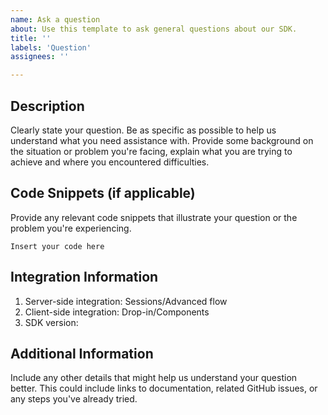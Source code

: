 ```yaml
---
name: Ask a question
about: Use this template to ask general questions about our SDK.
title: ''
labels: 'Question'
assignees: ''

---
```

<!-- 
Pre-Submission Checklist

1. Check previously opened issues and confirm that your question hasn't been asked before
2. Review the integration guide and Github docs to ensure the information you need isn't included
3. Verify that the question specifically relates to the Android SDK

Integration guide: https://docs.adyen.com/online-payments/build-your-integration/?platform=Android
Github docs: https://github.com/Adyen/adyen-android/tree/main/docs
-->

## Description
Clearly state your question. Be as specific as possible to help us understand what you need assistance with. Provide some background on the situation or problem you're facing, explain what you are trying to achieve and where you encountered difficulties.

## Code Snippets (if applicable)
Provide any relevant code snippets that illustrate your question or the problem you're experiencing.

```
Insert your code here
```

## Integration Information
1. Server-side integration: Sessions/Advanced flow
2. Client-side integration: Drop-in/Components
3. SDK version:

## Additional Information
Include any other details that might help us understand your question better. This could include links to documentation, related GitHub issues, or any steps you've already tried.
